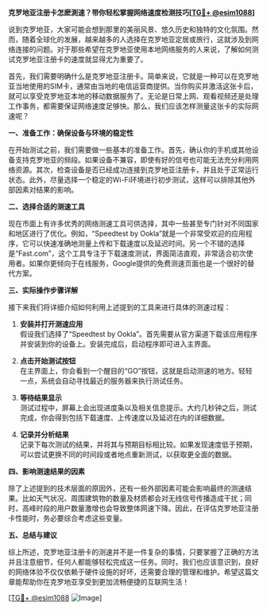 **克罗地亚注册卡怎麽測速？带你轻松掌握网络速度检测技巧[[TG💪+ @esim1088](https://t.me/s/esim1088)]**

说到克罗地亚，大家可能会想到那里的美丽风景、悠久历史和独特的文化氛围。然而，随着全球化的发展，越来越多的人选择在克罗地亚定居或旅行，这就涉及到网络连接的问题。对于那些希望在克罗地亚使用本地网络服务的人来说，了解如何测试克罗地亚注册卡的速度就显得尤为重要了。

首先，我们需要明确什么是克罗地亚注册卡。简单来说，它就是一种可以在克罗地亚当地使用的SIM卡，通常由当地的电信运营商提供。当你购买并激活这张卡后，就可以享受克罗地亚本地的移动数据服务了。无论是日常上网、观看视频还是处理工作事务，都需要保证网络速度足够快。那么，我们应该怎样测量这张卡的实际网速呢？

**一、准备工作：确保设备与环境的稳定性**

在开始测试之前，我们需要做一些基本的准备工作。首先，确认你的手机或其他设备支持克罗地亚的频段。如果设备不兼容，即使有好的信号也可能无法充分利用网络资源。其次，检查设备是否已经成功连接到克罗地亚注册卡，并且处于正常运行状态。此外，尽量选择一个稳定的Wi-Fi环境进行初步测试，这样可以排除其他外部因素对结果的影响。

**二、选择合适的测速工具**

现在市面上有许多优秀的网络测速工具可供选择，其中一些甚至专门针对不同国家和地区进行了优化。例如，“Speedtest by Ookla”就是一个非常受欢迎的应用程序，它可以快速准确地测量上传和下载速度以及延迟时间。另一个不错的选择是“Fast.com”，这个工具专注于下载速度测试，界面简洁直观，非常适合初次使用者。如果你更倾向于在线服务，Google提供的免费测速页面也是一个很好的替代方案。

**三、实际操作步骤详解**

接下来我们将详细介绍如何利用上述提到的工具来进行具体的测速过程：

1. **安装并打开测速应用**  
   假设我们选择了“Speedtest by Ookla”。首先需要从官方渠道下载该应用程序并安装到你的设备上。安装完成后，启动程序即可进入主界面。

2. **点击开始测试按钮**  
   在主界面上，你会看到一个醒目的“GO”按钮，这就是启动测速的地方。轻轻一点，系统会自动寻找最近的服务器来执行测试任务。

3. **等待结果显示**  
   测试过程中，屏幕上会出现进度条以及相关信息提示。大约几秒钟之后，测试完成，你会得到包括下载速度、上传速度以及延迟在内的详细数据。

4. **记录并分析结果**  
   记录下每次测试的结果，并将其与预期目标相比较。如果发现速度低于预期，可以尝试更换不同的时间段或者地点重新测试，以获取更全面的数据。

**四、影响测速结果的因素**

除了上述提到的技术层面的原因外，还有一些外部因素可能会影响最终的测速结果。比如天气状况、周围建筑物的数量及材质都会对无线信号传播造成干扰；同时，高峰时段的用户数量激增也会导致整体网速下降。因此，在评估克罗地亚注册卡性能时，务必要综合考虑这些变量。

**五、总结与建议**

综上所述，克罗地亚注册卡的测速并不是一件复杂的事情，只要掌握了正确的方法并且注意细节，任何人都能够轻松完成这一任务。同时，我们也应该意识到，良好的网络体验不仅仅依赖于硬件设施的好坏，还需要合理的管理和维护。希望这篇文章能帮助你在克罗地亚享受到更加流畅便捷的互联网生活！

[[TG💪+ @esim1088](https://t.me/s/esim1088) ![Image](https://i.postimg.cc/4NQfJmqS/Snipaste-2025-05-13-00-14-12.png)]